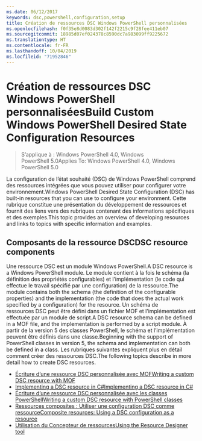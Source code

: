 ```yaml
---
ms.date: 06/12/2017
keywords: dsc,powershell,configuration,setup
title: Création de ressources DSC Windows PowerShell personnalisées
ms.openlocfilehash: f0f35e8d0083d302f142f2215c9f28fee411eb07
ms.sourcegitcommit: 18985d07ef024378c8590dc7a983099ff9225672
ms.translationtype: HT
ms.contentlocale: fr-FR
ms.lasthandoff: 10/04/2019
ms.locfileid: "71952846"
---
```

# <a name="build-custom-windows-powershell-desired-state-configuration-resources"></a><span data-ttu-id="f2e85-103">Création de ressources DSC Windows PowerShell personnalisées</span><span class="sxs-lookup"><span data-stu-id="f2e85-103">Build Custom Windows PowerShell Desired State Configuration Resources</span></span>

> <span data-ttu-id="f2e85-104">S’applique à : Windows PowerShell 4.0, Windows PowerShell 5.0</span><span class="sxs-lookup"><span data-stu-id="f2e85-104">Applies To: Windows PowerShell 4.0, Windows PowerShell 5.0</span></span>

<span data-ttu-id="f2e85-105">La configuration de l’état souhaité (DSC) de Windows PowerShell comprend des ressources intégrées que vous pouvez utiliser pour configurer votre environnement.</span><span class="sxs-lookup"><span data-stu-id="f2e85-105">Windows PowerShell Desired State Configuration (DSC) has built-in resources that you can use to configure your environment.</span></span> <span data-ttu-id="f2e85-106">Cette rubrique constitue une présentation du développement de ressources et fournit des liens vers des rubriques contenant des informations spécifiques et des exemples.</span><span class="sxs-lookup"><span data-stu-id="f2e85-106">This topic provides an overview of developing resources and links to topics with specific information and examples.</span></span>

## <a name="dsc-resource-components"></a><span data-ttu-id="f2e85-107">Composants de la ressource DSC</span><span class="sxs-lookup"><span data-stu-id="f2e85-107">DSC resource components</span></span>

<span data-ttu-id="f2e85-108">Une ressource DSC est un module Windows PowerShell.</span><span class="sxs-lookup"><span data-stu-id="f2e85-108">A DSC resource is a Windows PowerShell module.</span></span> <span data-ttu-id="f2e85-109">Le module contient à la fois le schéma (la définition des propriétés configurables) et l’implémentation (le code qui effectue le travail spécifié par une configuration) de la ressource.</span><span class="sxs-lookup"><span data-stu-id="f2e85-109">The module contains both the schema (the definition of the configurable properties) and the implementation (the code that does the actual work specified by a configuration) for the resource.</span></span> <span data-ttu-id="f2e85-110">Un schéma de ressources DSC peut être défini dans un fichier MOF et l’implémentation est effectuée par un module de script.</span><span class="sxs-lookup"><span data-stu-id="f2e85-110">A DSC resource schema can be defined in a MOF file, and the implementation is performed by a script module.</span></span> <span data-ttu-id="f2e85-111">À partir de la version 5 des classes PowerShell, le schéma et l’implémentation peuvent être définis dans une classe.</span><span class="sxs-lookup"><span data-stu-id="f2e85-111">Beginning with the support of PowerShell classes in version 5, the schema and implementation can both be defined in a class.</span></span> <span data-ttu-id="f2e85-112">Les rubriques suivantes expliquent plus en détail comment créer des ressources DSC.</span><span class="sxs-lookup"><span data-stu-id="f2e85-112">The following topics describe in more detail how to create DSC resources.</span></span>

* [<span data-ttu-id="f2e85-113">Écriture d’une ressource DSC personnalisée avec MOF</span><span class="sxs-lookup"><span data-stu-id="f2e85-113">Writing a custom DSC resource with MOF</span></span>](authoringResourceMOF.md)
* [<span data-ttu-id="f2e85-114">Implementing a DSC resource in C#</span><span class="sxs-lookup"><span data-stu-id="f2e85-114">Implementing a DSC resource in C#</span></span>](authoringResourceMofCS.md)
* [<span data-ttu-id="f2e85-115">Écriture d’une ressource DSC personnalisée avec les classes PowerShell</span><span class="sxs-lookup"><span data-stu-id="f2e85-115">Writing a custom DSC resource with PowerShell classes</span></span>](authoringResourceClass.md)
* [<span data-ttu-id="f2e85-116">Ressources composites : Utiliser une configuration DSC comme ressource</span><span class="sxs-lookup"><span data-stu-id="f2e85-116">Composite resources: Using a DSC configuration as a resource</span></span>](authoringResourceComposite.md)
* [<span data-ttu-id="f2e85-117">Utilisation du Concepteur de ressources</span><span class="sxs-lookup"><span data-stu-id="f2e85-117">Using the Resource Designer tool</span></span>](authoringResourceMofDesigner.md)
